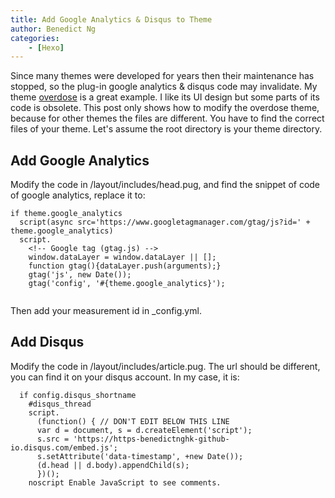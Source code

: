 ```yaml
---
title: Add Google Analytics & Disqus to Theme
author: Benedict Ng
categories:
    - [Hexo]
---
```


Since many themes were developed for years then their maintenance has stopped, so the plug-in google analytics & disqus code may invalidate. My theme [overdose](https://github.com/HyunSeob/hexo-theme-overdose) is a great example. I like its UI design but some parts of its code is obsolete. This post only shows how to modify the overdose theme, because for other themes the files are different. You have to find the correct files of your theme. Let's assume the root directory is your theme directory.

## Add Google Analytics

Modify the code in /layout/includes/head.pug, and find the snippet of code of google analytics, replace it to:

```pug
if theme.google_analytics
  script(async src='https://www.googletagmanager.com/gtag/js?id=' + theme.google_analytics)
  script. 
    <!-- Google tag (gtag.js) -->
    window.dataLayer = window.dataLayer || [];
    function gtag(){dataLayer.push(arguments);}
    gtag('js', new Date());
    gtag('config', '#{theme.google_analytics}');
    
```

Then add your measurement id in _config.yml.

## Add Disqus

Modify the code in /layout/includes/article.pug. The url should be different, you can find it on your disqus account. In my case, it is:

```pug
  if config.disqus_shortname
    #disqus_thread
    script.
      (function() { // DON'T EDIT BELOW THIS LINE
      var d = document, s = d.createElement('script');
      s.src = 'https://https-benedictnghk-github-io.disqus.com/embed.js';
      s.setAttribute('data-timestamp', +new Date());
      (d.head || d.body).appendChild(s);
      })();
    noscript Enable JavaScript to see comments.
```